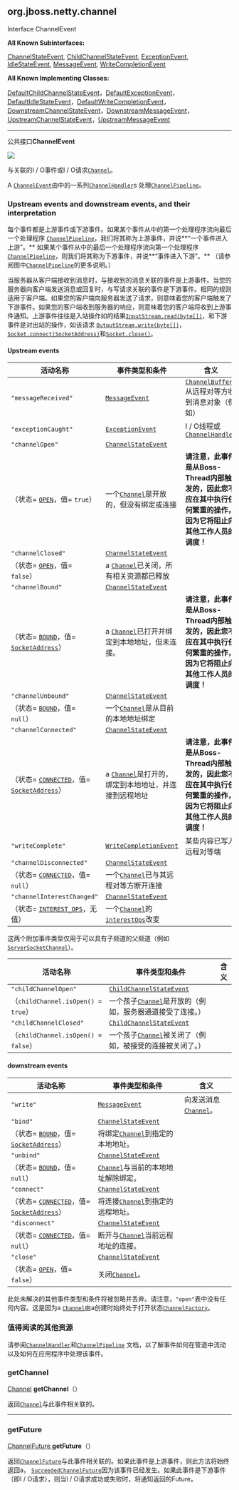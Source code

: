 ## org.jboss.netty.channel  
Interface ChannelEvent

**All Known Subinterfaces:**

[ChannelStateEvent](https://docs.jboss.org/netty/3.2/api/org/jboss/netty/channel/ChannelStateEvent.html "org.jboss.netty.channel中的接口"), [ChildChannelStateEvent](https://docs.jboss.org/netty/3.2/api/org/jboss/netty/channel/ChildChannelStateEvent.html "org.jboss.netty.channel中的接口"), [ExceptionEvent](https://docs.jboss.org/netty/3.2/api/org/jboss/netty/channel/ExceptionEvent.html "org.jboss.netty.channel中的接口"), [IdleStateEvent](https://docs.jboss.org/netty/3.2/api/org/jboss/netty/handler/timeout/IdleStateEvent.html "org.jboss.netty.handler.timeout中的接口"), [MessageEvent](https://docs.jboss.org/netty/3.2/api/org/jboss/netty/channel/MessageEvent.html "org.jboss.netty.channel中的接口"), [WriteCompletionEvent](https://docs.jboss.org/netty/3.2/api/org/jboss/netty/channel/WriteCompletionEvent.html "org.jboss.netty.channel中的接口")

**All Known Implementing Classes:**

[DefaultChildChannelStateEvent](https://docs.jboss.org/netty/3.2/api/org/jboss/netty/channel/DefaultChildChannelStateEvent.html "org.jboss.netty.channel中的类")，[DefaultExceptionEvent](https://docs.jboss.org/netty/3.2/api/org/jboss/netty/channel/DefaultExceptionEvent.html "org.jboss.netty.channel中的类")，[DefaultIdleStateEvent](https://docs.jboss.org/netty/3.2/api/org/jboss/netty/handler/timeout/DefaultIdleStateEvent.html "org.jboss.netty.handler.timeout中的类")，[DefaultWriteCompletionEvent](https://docs.jboss.org/netty/3.2/api/org/jboss/netty/channel/DefaultWriteCompletionEvent.html "org.jboss.netty.channel中的类")，[DownstreamChannelStateEvent](https://docs.jboss.org/netty/3.2/api/org/jboss/netty/channel/DownstreamChannelStateEvent.html "org.jboss.netty.channel中的类")，[DownstreamMessageEvent](https://docs.jboss.org/netty/3.2/api/org/jboss/netty/channel/DownstreamMessageEvent.html "org.jboss.netty.channel中的类")，[UpstreamChannelStateEvent](https://docs.jboss.org/netty/3.2/api/org/jboss/netty/channel/UpstreamChannelStateEvent.html "org.jboss.netty.channel中的类")，[UpstreamMessageEvent](https://docs.jboss.org/netty/3.2/api/org/jboss/netty/channel/UpstreamMessageEvent.html "org.jboss.netty.channel中的类")

* * *

公共接口**ChannelEvent**

  

![](https://docs.jboss.org/netty/3.2/api/org/jboss/netty/channel/ChannelEvent.png)

与关联的I / O事件或I / O请求[`Channel`](https://docs.jboss.org/netty/3.2/api/org/jboss/netty/channel/Channel.html "org.jboss.netty.channel中的接口")。

A [`ChannelEvent`](https://docs.jboss.org/netty/3.2/api/org/jboss/netty/channel/ChannelEvent.html "org.jboss.netty.channel中的接口")由中的一系列[`ChannelHandler`](https://docs.jboss.org/netty/3.2/api/org/jboss/netty/channel/ChannelHandler.html "org.jboss.netty.channel中的接口")s 处理[`ChannelPipeline`](https://docs.jboss.org/netty/3.2/api/org/jboss/netty/channel/ChannelPipeline.html "org.jboss.netty.channel中的接口")。

### Upstream events and downstream events, and their interpretation

每个事件都是上游事件或下游事件。如果某个事件从中的第一个处理程序流向最后一个处理程序 [`ChannelPipeline`](https://docs.jboss.org/netty/3.2/api/org/jboss/netty/channel/ChannelPipeline.html "org.jboss.netty.channel中的接口")，我们将其称为上游事件，并说**“一个事件进入上游”。** 如果某个事件从中的最后一个处理程序流向第一个处理程序[`ChannelPipeline`](https://docs.jboss.org/netty/3.2/api/org/jboss/netty/channel/ChannelPipeline.html "org.jboss.netty.channel中的接口")，则我们将其称为下游事件，并说**“事件进入下游”。** （请参阅图中[`ChannelPipeline`](https://docs.jboss.org/netty/3.2/api/org/jboss/netty/channel/ChannelPipeline.html "org.jboss.netty.channel中的接口")的更多说明。）

当服务器从客户端接收到消息时，与接收到的消息关联的事件是上游事件。当您的服务器向客户端发送消息或回复时，与写请求关联的事件是下游事件。相同的规则适用于客户端。如果您的客户端向服务器发送了请求，则意味着您的客户端触发了下游事件。如果您的客户端收到服务器的响应，则意味着您的客户端将收到上游事件通知。上游事件往往是入站操作如的结果[`InputStream.read(byte[])`](http://java.sun.com/javase/6/docs/api/java/io/InputStream.html?is-external=true#read(byte[]) "java.io中的类或接口")，和下游事件是对出站的操作，如该请求 [`OutputStream.write(byte[])`](http://java.sun.com/javase/6/docs/api/java/io/OutputStream.html?is-external=true#write(byte[]) "java.io中的类或接口")，[`Socket.connect(SocketAddress)`](http://java.sun.com/javase/6/docs/api/java/net/Socket.html?is-external=true#connect(java.net.SocketAddress) "java.net中的类或接口")和[`Socket.close()`](http://java.sun.com/javase/6/docs/api/java/net/Socket.html?is-external=true#close() "java.net中的类或接口")。

#### Upstream events

| 活动名称 | 事件类型和条件 | 含义 |
| --- | --- | --- |
| `"messageReceived"` | [`MessageEvent`](https://docs.jboss.org/netty/3.2/api/org/jboss/netty/channel/MessageEvent.html "org.jboss.netty.channel中的接口") | [`ChannelBuffer`](https://docs.jboss.org/netty/3.2/api/org/jboss/netty/buffer/ChannelBuffer.html "org.jboss.netty.buffer中的接口")从远程对等方收到消息对象（例如） |
| `"exceptionCaught"` | [`ExceptionEvent`](https://docs.jboss.org/netty/3.2/api/org/jboss/netty/channel/ExceptionEvent.html "org.jboss.netty.channel中的接口") | I / O线程或 [`ChannelHandler`](https://docs.jboss.org/netty/3.2/api/org/jboss/netty/channel/ChannelHandler.html "org.jboss.netty.channel中的接口") |
| `"channelOpen"` | [`ChannelStateEvent`](https://docs.jboss.org/netty/3.2/api/org/jboss/netty/channel/ChannelStateEvent.html "org.jboss.netty.channel中的接口")  
（状态= [`OPEN`](https://docs.jboss.org/netty/3.2/api/org/jboss/netty/channel/ChannelState.html#OPEN)，值= `true`） | 一个[`Channel`](https://docs.jboss.org/netty/3.2/api/org/jboss/netty/channel/Channel.html "org.jboss.netty.channel中的接口")是开放的，但没有绑定或连接 | **请注意，此事件是从Boss-Thread内部触发的，因此您不应在其中执行任何繁重的操作，因为它将阻止向其他工作人员的调度！** |
| `"channelClosed"` | [`ChannelStateEvent`](https://docs.jboss.org/netty/3.2/api/org/jboss/netty/channel/ChannelStateEvent.html "org.jboss.netty.channel中的接口")  
（状态= [`OPEN`](https://docs.jboss.org/netty/3.2/api/org/jboss/netty/channel/ChannelState.html#OPEN)，值= `false`） | a [`Channel`](https://docs.jboss.org/netty/3.2/api/org/jboss/netty/channel/Channel.html "org.jboss.netty.channel中的接口")已关闭，所有相关资源都已释放 |
| `"channelBound"` | [`ChannelStateEvent`](https://docs.jboss.org/netty/3.2/api/org/jboss/netty/channel/ChannelStateEvent.html "org.jboss.netty.channel中的接口")  
（状态= [`BOUND`](https://docs.jboss.org/netty/3.2/api/org/jboss/netty/channel/ChannelState.html#BOUND)，值= [`SocketAddress`](http://java.sun.com/javase/6/docs/api/java/net/SocketAddress.html?is-external=true "java.net中的类或接口")） | a [`Channel`](https://docs.jboss.org/netty/3.2/api/org/jboss/netty/channel/Channel.html "org.jboss.netty.channel中的接口")已打开并绑定到本地地址，但未连接。 | **请注意，此事件是从Boss-Thread内部触发的，因此您不应在其中执行任何繁重的操作，因为它将阻止向其他工作人员的调度！** |
| `"channelUnbound"` | [`ChannelStateEvent`](https://docs.jboss.org/netty/3.2/api/org/jboss/netty/channel/ChannelStateEvent.html "org.jboss.netty.channel中的接口")  
（状态= [`BOUND`](https://docs.jboss.org/netty/3.2/api/org/jboss/netty/channel/ChannelState.html#BOUND)，值= `null`） | 一个[`Channel`](https://docs.jboss.org/netty/3.2/api/org/jboss/netty/channel/Channel.html "org.jboss.netty.channel中的接口")是从目前的本地地址绑定 |
| `"channelConnected"` | [`ChannelStateEvent`](https://docs.jboss.org/netty/3.2/api/org/jboss/netty/channel/ChannelStateEvent.html "org.jboss.netty.channel中的接口")  
（状态= [`CONNECTED`](https://docs.jboss.org/netty/3.2/api/org/jboss/netty/channel/ChannelState.html#CONNECTED)，值= [`SocketAddress`](http://java.sun.com/javase/6/docs/api/java/net/SocketAddress.html?is-external=true "java.net中的类或接口")） | a [`Channel`](https://docs.jboss.org/netty/3.2/api/org/jboss/netty/channel/Channel.html "org.jboss.netty.channel中的接口")是打开的，绑定到本地地址，并连接到远程地址 | **请注意，此事件是从Boss-Thread内部触发的，因此您不应在其中执行任何繁重的操作，因为它将阻止向其他工作人员的调度！** |
| `"writeComplete"` | [`WriteCompletionEvent`](https://docs.jboss.org/netty/3.2/api/org/jboss/netty/channel/WriteCompletionEvent.html "org.jboss.netty.channel中的接口") | 某些内容已写入远程对等端 |
| `"channelDisconnected"` | [`ChannelStateEvent`](https://docs.jboss.org/netty/3.2/api/org/jboss/netty/channel/ChannelStateEvent.html "org.jboss.netty.channel中的接口")  
（状态= [`CONNECTED`](https://docs.jboss.org/netty/3.2/api/org/jboss/netty/channel/ChannelState.html#CONNECTED)，值= `null`） | 一个[`Channel`](https://docs.jboss.org/netty/3.2/api/org/jboss/netty/channel/Channel.html "org.jboss.netty.channel中的接口")已与其远程对等方断开连接 |
| `"channelInterestChanged"` | [`ChannelStateEvent`](https://docs.jboss.org/netty/3.2/api/org/jboss/netty/channel/ChannelStateEvent.html "org.jboss.netty.channel中的接口")  
（状态= [`INTEREST_OPS`](https://docs.jboss.org/netty/3.2/api/org/jboss/netty/channel/ChannelState.html#INTEREST_OPS)，无值） | 一个[`Channel`](https://docs.jboss.org/netty/3.2/api/org/jboss/netty/channel/Channel.html "org.jboss.netty.channel中的接口")的[`interestOps`](https://docs.jboss.org/netty/3.2/api/org/jboss/netty/channel/Channel.html#getInterestOps())改变 |

这两个附加事件类型仅用于可以具有子频道的父频道（例如[`ServerSocketChannel`](https://docs.jboss.org/netty/3.2/api/org/jboss/netty/channel/socket/ServerSocketChannel.html "org.jboss.netty.channel.socket中的接口")）。

| 活动名称 | 事件类型和条件 | 含义 |
| --- | --- | --- |
| `"childChannelOpen"` | [`ChildChannelStateEvent`](https://docs.jboss.org/netty/3.2/api/org/jboss/netty/channel/ChildChannelStateEvent.html "org.jboss.netty.channel中的接口")  
（`childChannel.isOpen() = true`） | 一个孩子[`Channel`](https://docs.jboss.org/netty/3.2/api/org/jboss/netty/channel/Channel.html "org.jboss.netty.channel中的接口")是开放的（例如，服务器通道接受了连接。） |
| `"childChannelClosed"` | [`ChildChannelStateEvent`](https://docs.jboss.org/netty/3.2/api/org/jboss/netty/channel/ChildChannelStateEvent.html "org.jboss.netty.channel中的接口")  
（`childChannel.isOpen() = false`） | 一个孩子[`Channel`](https://docs.jboss.org/netty/3.2/api/org/jboss/netty/channel/Channel.html "org.jboss.netty.channel中的接口")被关闭了（例如，被接受的连接被关闭了。） |

#### downstream events

| 活动名称 | 事件类型和条件 | 含义 |
| --- | --- | --- |
| `"write"` | [`MessageEvent`](https://docs.jboss.org/netty/3.2/api/org/jboss/netty/channel/MessageEvent.html "org.jboss.netty.channel中的接口") | 向发送消息[`Channel`](https://docs.jboss.org/netty/3.2/api/org/jboss/netty/channel/Channel.html "org.jboss.netty.channel中的接口")。 |
| `"bind"` | [`ChannelStateEvent`](https://docs.jboss.org/netty/3.2/api/org/jboss/netty/channel/ChannelStateEvent.html "org.jboss.netty.channel中的接口")  
（状态= [`BOUND`](https://docs.jboss.org/netty/3.2/api/org/jboss/netty/channel/ChannelState.html#BOUND)，值= [`SocketAddress`](http://java.sun.com/javase/6/docs/api/java/net/SocketAddress.html?is-external=true "java.net中的类或接口")） | 将绑定[`Channel`](https://docs.jboss.org/netty/3.2/api/org/jboss/netty/channel/Channel.html "org.jboss.netty.channel中的接口")到指定的本地地址。 |
| `"unbind"` | [`ChannelStateEvent`](https://docs.jboss.org/netty/3.2/api/org/jboss/netty/channel/ChannelStateEvent.html "org.jboss.netty.channel中的接口")  
（状态= [`BOUND`](https://docs.jboss.org/netty/3.2/api/org/jboss/netty/channel/ChannelState.html#BOUND)，值= `null`） | [`Channel`](https://docs.jboss.org/netty/3.2/api/org/jboss/netty/channel/Channel.html "org.jboss.netty.channel中的接口")与当前的本地地址解除绑定。 |
| `"connect"` | [`ChannelStateEvent`](https://docs.jboss.org/netty/3.2/api/org/jboss/netty/channel/ChannelStateEvent.html "org.jboss.netty.channel中的接口")  
（状态= [`CONNECTED`](https://docs.jboss.org/netty/3.2/api/org/jboss/netty/channel/ChannelState.html#CONNECTED)，值= [`SocketAddress`](http://java.sun.com/javase/6/docs/api/java/net/SocketAddress.html?is-external=true "java.net中的类或接口")） | 将连接[`Channel`](https://docs.jboss.org/netty/3.2/api/org/jboss/netty/channel/Channel.html "org.jboss.netty.channel中的接口")到指定的远程地址。 |
| `"disconnect"` | [`ChannelStateEvent`](https://docs.jboss.org/netty/3.2/api/org/jboss/netty/channel/ChannelStateEvent.html "org.jboss.netty.channel中的接口")  
（状态= [`CONNECTED`](https://docs.jboss.org/netty/3.2/api/org/jboss/netty/channel/ChannelState.html#CONNECTED)，值= `null`） | 断开与[`Channel`](https://docs.jboss.org/netty/3.2/api/org/jboss/netty/channel/Channel.html "org.jboss.netty.channel中的接口")当前远程地址的连接。 |
| `"close"` | [`ChannelStateEvent`](https://docs.jboss.org/netty/3.2/api/org/jboss/netty/channel/ChannelStateEvent.html "org.jboss.netty.channel中的接口")  
（状态= [`OPEN`](https://docs.jboss.org/netty/3.2/api/org/jboss/netty/channel/ChannelState.html#OPEN)，值= `false`） | 关闭[`Channel`](https://docs.jboss.org/netty/3.2/api/org/jboss/netty/channel/Channel.html "org.jboss.netty.channel中的接口")。 |

此处未解决的其他事件类型和条件将被忽略并丢弃。请注意，`"open"`表中没有任何内容。这是因为a [`Channel`](https://docs.jboss.org/netty/3.2/api/org/jboss/netty/channel/Channel.html "org.jboss.netty.channel中的接口")由a创建时始终处于打开状态[`ChannelFactory`](https://docs.jboss.org/netty/3.2/api/org/jboss/netty/channel/ChannelFactory.html "org.jboss.netty.channel中的接口")。

### 值得阅读的其他资源

请参阅[`ChannelHandler`](https://docs.jboss.org/netty/3.2/api/org/jboss/netty/channel/ChannelHandler.html "org.jboss.netty.channel中的接口")和[`ChannelPipeline`](https://docs.jboss.org/netty/3.2/api/org/jboss/netty/channel/ChannelPipeline.html "org.jboss.netty.channel中的接口") 文档，以了解事件如何在管道中流动以及如何在应用程序中处理该事件。


### getChannel

[Channel](https://docs.jboss.org/netty/3.2/api/org/jboss/netty/channel/Channel.html "org.jboss.netty.channel中的接口") **getChannel**（）

返回[`Channel`](https://docs.jboss.org/netty/3.2/api/org/jboss/netty/channel/Channel.html "org.jboss.netty.channel中的接口")与此事件相关联的。

* * *

### getFuture

[ChannelFuture ](https://docs.jboss.org/netty/3.2/api/org/jboss/netty/channel/ChannelFuture.html "org.jboss.netty.channel中的接口") **getFuture**（）

返回[`ChannelFuture`](https://docs.jboss.org/netty/3.2/api/org/jboss/netty/channel/ChannelFuture.html "org.jboss.netty.channel中的接口")与此事件相关联的。如果此事件是上游事件，则此方法将始终返回a， [`SucceededChannelFuture`](https://docs.jboss.org/netty/3.2/api/org/jboss/netty/channel/SucceededChannelFuture.html "org.jboss.netty.channel中的类")因为该事件已经发生。如果此事件是下游事件（即I / O请求），则当I / O请求成功或失败时，将通知返回的Future。
